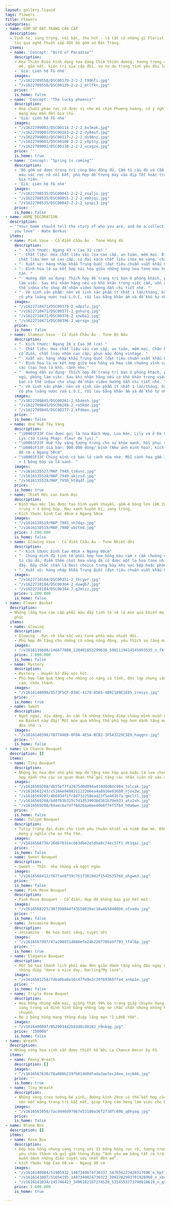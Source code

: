 ```yaml
---
layout: gallery.liquid
tags: flowers
title: Flowers
categories:
- name: GỐM SỨ BÁT TRÀNG CAO CẤP
  description:
  - Tinh tế, sang trọng, nổi bật, thu hút - là tất cả những gì Florist FG muốn truyền
    tải qua nghệ thuật sắp đặt bộ gốm sứ Bát Tràng.
  items:
  - name: 'Concept: "Bird of Paradise"'
    description:
    - Hoa Thiên Điểu hình dạng tựa dáng Chim thiên đường, tượng trưng cho sự mạnh
      mẽ, gắn kết, kiên trì của cặp đôi, sự tự do trong tình yêu đôi lứa.
    - 'Giá: Liên hệ FG nhé'
    images:
    - "/v1622709550/DSC00179-2-2-2_t99hfi.jpg"
    - "/v1622709550/DSC00139-2-2-2_mtlfkn.jpg"
    price: ''
    is_home: false
  - name: 'Concept: "The lucky phoenix"'
    description:
    - Hoa chuối pháo rực rỡ được ví như mỏ chim Phượng hoàng, có ý nghĩa phong thủy
      mang may mắn đến Gia chủ.
    - 'Giá: Liên hệ FG nhé'
    images:
    - "/v1622709002/DSC00114-2-2-2_bo3mak.jpg"
    - "/v1622709001/DSC00103-2-2-2_dy84uf.jpg"
    - "/v1622709002/DSC00117-2-2-2_ds98nz.jpg"
    - "/v1622709001/DSC00108-2-2-2_v8ptny.jpg"
    - "/v1622709002/DSC00130-2-2-2_ucxgze.jpg"
    price: ''
    is_home: true
  - name: 'Concept: "Spring is coming"'
    description:
    - 'Bộ gốm sứ được trang trí cùng Đào đông đỏ, Cẩm tú cầu đỏ và Cẩm chướng đỏ -
      màu sắc rực rỡ nổi bất, phù hợp để trưng bày vào dịp Tết hoặc trang trí hỷ sự
      Gia tiên. '
    - 'Giá: Liên hệ FG nhé'
    images:
    - "/v1622708535/DSC00043-2-2-2_zoaljo.jpg"
    - "/v1622708535/DSC00055-2-2-2_emhjqi.jpg"
    - "/v1622708535/DSC00042-2-2-2_spxpi3.jpg"
    price: ''
    is_home: false
- name: HOME DECORATION
  description:
  - '"Your home should tell the story of who you are, and be a collection of what
    you love" - Nate Berkus'
  items:
  - name: Pink Vase - Cổ điển Châu Âu - Tone Hồng đỏ
    description:
    - "- Kích thước: Ngang 43 x Cao 32 (cm) "
    - "- Chất liệu: Hoa chất liệu vải lụa cao cấp, an toàn, mềm mại. Bình màu trắng,
      chất liệu men sứ cao cấp, có đai xách chất liệu inox mạ vàng, chắc chắn. "
    - "- Xuất xứ: hàng nhập khẩu Trung Quốc (đạt tiêu chuẩn xuất khẩu Châu Âu). "
    - "- Bình hoa là sự kết hợp hài hòa giữa những bông hoa tone màu hồng - đỏ tươi
      tắn. "
    - "- Hướng dẫn sử dụng: Thích hợp để trang trí bàn ở phòng khách, phòng ngủ, phòng
      làm việc. Sau khi nhận hàng nếu có khó khăn trong việc cắm, uốn cành bạn có
      thể inbox cho shop để nhận video hướng dẫn chi tiết nhé. "
    - "- Vệ sinh sản phẩm: nên vệ sinh sản phẩm ít nhất 1 lần/tháng, bằng bình xịt
      có pha loãng nước rửa L.O.C, rồi lau bằng khăn ẩm và để khô tự nhiên. "
    images:
    - "/v1622710471/DSC00379-2_udpzlz.jpg"
    - "/v1622710471/DSC00377-2_gvhurq.jpg"
    - "/v1622710471/DSC00370-2_xnwba1.jpg"
    - "/v1622710471/DSC00396-2_wprsgx.jpg"
    price: ''
    is_home: false
  - name: Glamour Vase - Cổ điển Châu Âu - Tone Đỏ Nâu
    description:
    - "- Kích thước: Ngang 26 x Cao 30 (cm) "
    - "- Chất liệu: Hoa chất liệu vải cao cấp, an toàn, mềm mại. Chân bình kiểu dáng
      cổ điển, chất liệu nhôm cao cấp, phun màu đồng vintage. "
    - "- Xuất xứ: hàng nhập khẩu Trung Quốc (đạt tiêu chuẩn xuất khẩu Châu Âu). "
    - "- Bình hoa là sự kết hợp giữa hoa hồng và hoa cẩm chướng vĩnh cửu phối cùng
      các loại hoa lá khô, cành nho."
    - "- Hướng dẫn sử dụng: Thích hợp để trang trí bàn ở phòng khách, phòng ăn, phòng
      ngủ, phòng làm việc. Sau khi nhận hàng nếu có khó khăn trong việc cắm, uốn cành
      bạn có thể inbox cho shop để nhận video hướng dẫn chi tiết nhé. "
    - "- Vệ sinh sản phẩm: nên vệ sinh sản phẩm ít nhất 1 lần/tháng, bằng bình xịt
      có pha loãng nước rửa L.O.C, rồi lau bằng khăn ẩm và để khô tự nhiên. "
    images:
    - "/v1622709845/DSC00261-2_h5desh.jpg"
    - "/v1622709845/DSC00289-2_ro5kde.jpg"
    - "/v1622709845/DSC00277-2_kfdmao.jpg"
    price: ''
    is_home: false
  - name: Hoa Huệ Tây Vàng
    description:
    - "\U0001F33F Còn được gọi là hoa Bách Hợp, Loa Kèn, Lily và ở Đà Lạt gọi là hoa
      Lys (từ tiếng Pháp: fleur de lys)."
    - "\U0001F33F Huệ tây vàng tượng trưng cho sự khỏe mạnh, hồi phục sức khỏe."
    - "\U0001F33F Giá bán: 900.000 đồng/ bình (Như ảnh minh họa), kích thước: Cao
      80 cm x Ngang 50cm"
    - "\U0001F33F Chúng mình có bán lẻ cành nữa nhé. Mỗi cành hoa gồm 3 bông hoa lớn
      + 1 bông búp và lá xanh. "
    images:
    - "/v1616135527/MAP_7948_tz6unc.jpg"
    - "/v1616135528/MAP_7949_akjzsd.jpg"
    - "/v1616135528/MAP_7950_htdqdf.jpg"
    price: ''
    is_home: true
  - name: Thiết Mộc Lan Xanh Đại
    description:
    - Bình Hoa mộc lan được tạo hình uyển chuyển, gồm 4 bông lớn (ĐK 20cm) + 2 bông
      trung + 4 bông búp. Màu xanh huyền bí, sang trọng.
    - Kích thước bình Cao 40cm x Ngang 50cm
    images:
    - "/v1616138519/MAP_7983_sh7dqs.jpg"
    - "/v1616138519/MAP_7980_ubztmd.jpg"
    price: 1.200.000
    is_home: false
  - name: Glowing Vase - Cổ điển Châu Âu - Tone Nhiệt đới
    description:
    - "- Kích thước bình Cao 40cm x Ngang 60cm"
    - "- Chúng mình đã tinh tế phối hợp hoa hồng màu cam + cẩm chướng cam cùng cẩm
      tú cầu đỏ, điểm thêm chút hoa vàng để có được một lọ hoa tone nhiệt đới ấm áp
      đấy. Đây chắc chắn là Best choice trưng bày khu vực bếp hoặc phòng ngủ nhé."
    - "- Xuất xứ: hàng nhập khẩu Trung Quốc (đạt tiêu chuẩn xuất khẩu Châu Âu). "
    images:
    - "/v1622710184/DSC00351-2_fkcywr.jpg"
    - "/v1622710184/DSC00364-2_duwgb7.jpg"
    - "/v1622710184/DSC00344-2_g2mtzz.jpg"
    price: 1.200.000
    is_home: false
- name: Flower Basket
  description:
  - Những lẳng hoa cao cấp phối màu đầy tinh tế sẽ là món quà khiến mọi cô gái hạnh
    phúc
  items:
  - name: Glowing
    description:
    - Glowing - Rực rỡ tỏa sắc với tone phối màu nhiệt đới.
    - Phù hợp để tặng cho những cô nàng năng động, yêu thích sự lãng mạn.
    images:
    - "/v1616139608/146677808_120401853299636_5901119414545093535_n_fktxce.jpg"
    price: 1.000.000
    is_home: false
  - name: Mystery
    description:
    - Mystery - Huyền bí đầy sức hút.
    - Phù hợp làm quà tặng cho những cô nàng cá tính, độc lập nhưng vẫn rất đổi tình
      cảm, chân thành.
    images:
    - "/v1616140090/3573F5CF-B38C-4178-8585-4B92189E1E05_zrmiyz.jpg"
    price: ''
    is_home: true
  - name: Sweet
    description:
    - Ngọt ngào, dịu dàng, ân cần là những thông điệp chúng mình muốn gửi găm vào
      em Basket này đấy! Một món quà không thể phù hợp hơn dành tặng mẹ của những
      đứa nhỏ :x
    images:
    - "/v1616140398/7B7744E8-0FDA-4E5A-BCB2-3F5A3229C5E9_haqqnz.jpg"
    price: ''
    is_home: false
- name: La Chance Bouquet
  description: []
  items:
  - name: Tiny Bouquet
    description:
    - Những bó hoa đơn nhỏ phù hợp để tặng kèm hộp quà hoặc là lựa chọn siêu thích
      hợp dành cho các cơ quan đoàn thể gửi tặng các nhân viên nữ vào dịp lễ.
    images:
    - "/v1616569208/db55ef7fa2875d0d094a41dd0d8dc984_tolcak.jpg"
    - "/v1616561243/c5104e948821122206ea4a8916e036b0_njox2w.jpg"
    - "/v1616569207/4b6934f1fc8d732258ead23f5e46167a_qmclr1.jpg"
    - "/v1616569208/b40fb3b325c7d13539938d381b79e933_atn2xh.jpg"
    - "/v1616569208/64aec6a7dff6826aa6ee40b8f74f5fb4_h0a6we.jpg"
    price: ''
    is_home: false
  - name: Tulipe Bouquet
    description:
    - Tulip trắng đại diện cho tình yêu thuần khiết và niềm đam mê. Đồng thời, cũng
      mang ý nghĩa cho sự tha thứ.
    images:
    - "/v1616568736/26d67031ec863dbe2e5dba8c74ec57f1_dt1qai.jpg"
    price: ''
    is_home: false
  - name: Sweet Bouquet
    description:
    - Sweet - Thật  nhẹ nhàng và ngọt ngào
    images:
    - "/v1616568412/f67fae8f59c761f301942f1542535768_ohgwm3.jpg"
    price: ''
    is_home: false
  - name: Pink Rose Bouquet
    description:
    - Pink Rose Bouquet - Cổ điển, đẹp đẽ không bao giờ hết mốt
    images:
    - "/v1616568225/307398044f43550039ac18a4b5d400bb_ofvodo.jpg"
    price: ''
    is_home: false
  - name: Jessamine Bouquet
    description:
    - Jessamine - Bó hoa tươi sáng, tuyệt vời
    images:
    - "/v1616567997/47a298931d888efe24b220770ba9f793_lf4l6p.jpg"
    price: ''
    is_home: true
  - name: Elegance Bouquet
    description:
    - Một bó hoa thanh lịch phối màu đơn giản dành tặng nàng đầu ngày như gửi lời
      thông điệp "Have a nice day, Darling/My love".
    images:
    - "/v1616561258/7dba0ba8e16c47fe9e2c39f69369ffa4_xnkp1e.jpg"
    price: ''
    is_home: false
  - name: Triple Rose Boquet
    description:
    - Hoa hồng nhung mềm mại, giống thật 99% bó trong giấy chuyên dụng chất liệu bóng
      sang trọng và định hình bằng những lớp nơ chắc chắn nhưng không kém phần uyển
      chuyển.
    - Bó 3 bông hồng mang thông điệp lãng mạn "I LOVE YOU".
    images:
    - "/v1616400897/9520034d2b93d8cd8182_n9nkqg.jpg"
    price: "150000"
    is_home: false
- name: Wreath
  description:
  - Những vòng hoa xinh xắn được thiết kế bởi La Chance Decor by FG.
  items:
  - name: Peony Wreath
    description: []
    images:
    - "/v1616567630/78a086b219fb01dd8dfada3aefec24ee_ioj646.jpg"
    price: ''
    is_home: true
  - name: Tiny Wreath
    description:
    - Những vòng treo tường bé xinh, đường kính 20cm có thể kết hợp cùng nhau tạo
      nên một mảng trang trí bắt mắt, giúp tăng cảm hứng làm việc cho bạn đấy.
    images:
    - "/v1616561056/7acd446d979b7e53180a36f273dfc89b_q8kyag.jpg"
    price: ''
    is_home: false
- name: Bloom Box
  description: []
  items:
  - name: Rose Box
    description:
    - Hộp hoa hồng nhung sang trọng với 33 bông hồng rực rỡ, tượng trưng cho tình
      yêu chân thành và gửi gắm thông điệp “Anh yêu em bằng tất cả trái tim và mong
      muốn dành những điều tuyệt vời nhất đến em”.
    - Kích thước hộp Cao 50 cm - Ngang 40 cm
    images:
    - "/v1616140984/51985932_1487349674730337_547656223420317696_o_hptliz.jpg"
    - "/v1616141007/51654195_1487349824730322_2092702993701928960_o_xbcr2w.jpg"
    - "/v1616141034/145746423_3496182167274520_5314553773798810619_n_qvx3i7.jpg"
    price: 1.600.000
    is_home: true

---
```

